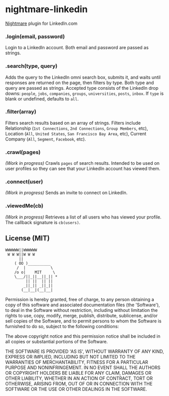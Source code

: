 nightmare-linkedin
=================

[Nightmare](https://github.com/segmentio/nightmare) plugin for LinkedIn.com

### .login(email, password)

Login to a LinkedIn account. Both email and password are passed as strings.

### .search(type, query)

Adds the query to the LinkedIn omni search box, submits it, and waits until responses are returned on the page, then filters by type. Both type and query are passed as strings. Accepted type consists of the LinkedIn drop downs: `people`, `jobs`, `companies`, `groups`, `universities`, `posts`, `inbox`. If `type` is blank or undefined, defaults to `all`.

### .filter(array)

Filters search results based on an array of strings. Filters include Relationship (`1st Connections`, `2nd Connections`, `Group Members`, etc), Location (`All`, `United States`, `San Francisco Bay Area`, etc), Current Company (`All`, `Segment`, `Facebook`, etc).

### .crawl(pages)

_(Work in progress)_ Crawls `pages` of search results. Intended to be used on user profiles so they can see that your LinkedIn account has viewed them.

### .connect(user)

_(Work in progress)_ Sends an invite to connect on LinkedIn.

### .viewedMe(cb)

_(Work in progress)_ Retrieves a list of all users who has viewed your profile. The callback signature is `cb(users)`.

## License (MIT)

```
WWWWWW||WWWWWW
 W W W||W W W
      ||
    ( OO )__________
     /  |           \
    /o o|    MIT     \
    \___/||_||__||_|| *
         || ||  || ||
        _||_|| _||_||
       (__|__|(__|__|
```

Permission is hereby granted, free of charge, to any person obtaining a copy of this software and associated documentation files (the 'Software'), to deal in the Software without restriction, including without limitation the rights to use, copy, modify, merge, publish, distribute, sublicense, and/or sell copies of the Software, and to permit persons to whom the Software is furnished to do so, subject to the following conditions:

The above copyright notice and this permission notice shall be included in all copies or substantial portions of the Software.

THE SOFTWARE IS PROVIDED 'AS IS', WITHOUT WARRANTY OF ANY KIND, EXPRESS OR IMPLIED, INCLUDING BUT NOT LIMITED TO THE WARRANTIES OF MERCHANTABILITY, FITNESS FOR A PARTICULAR PURPOSE AND NONINFRINGEMENT. IN NO EVENT SHALL THE AUTHORS OR COPYRIGHT HOLDERS BE LIABLE FOR ANY CLAIM, DAMAGES OR OTHER LIABILITY, WHETHER IN AN ACTION OF CONTRACT, TORT OR OTHERWISE, ARISING FROM, OUT OF OR IN CONNECTION WITH THE SOFTWARE OR THE USE OR OTHER DEALINGS IN THE SOFTWARE.

